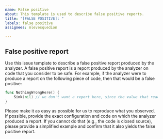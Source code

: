 ```yaml
---
name: False positive
about: This template is used to describe false positive reports.
title: "[FALSE POSITIVE]: "
labels: false positive
assignees: mlevesquedion

---
```


## False positive report

Use this issue template to describe a false positive report produced by the analyzer. A false positive report is a report produced by the analyzer on code that you consider to be safe. For example, if the analyzer were to produce a report on the following piece of code, then that would be a false positive:

```go
func NothingWrongHere() {
    Sink(nil) // we don't want a report here, since the value that reached the sink is not sensitive
}
```

Please make it as easy as possible for us to reproduce what you observed. If possible, provide the exact configuration and code on which the analyzer produced a report. If you cannot do that (e.g., the code is closed source), please provide a simplified example and confirm that it also yields the false positive report.
